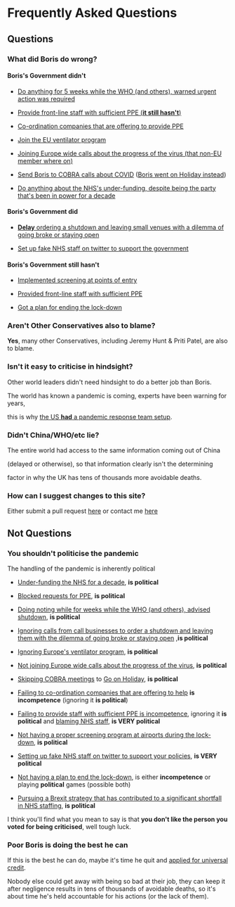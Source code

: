 # Frequently Asked Questions

## Questions

### What did Boris do wrong?

#### Boris's Government didn't

* [Do anything for 5 weeks while the WHO (and others), warned urgent action was required][Did nothing]

* [Provide front-line staff with sufficient PPE (**it still hasn't**)][No PPE]

* [Co-ordination companies that are offering to provide PPE][Uncoordinated]

* [Join the EU ventilator program][Rejected Ventilators]

* [Joining Europe wide calls about the progress of the virus (that non-EU member where on)][European Calls]

* [Send Boris to COBRA calls about COVID][Missed COBRA Meetings] ([Boris went on Holiday instead][Holiday])

* [Do anything about the NHS's under-funding, despite being the party that's been in power for a decade][NHS under-funding]

#### Boris's Government did

* [**Delay** ordering a shutdown and leaving small venues with a dilemma of going broke or staying open][Slow Shutdown]

* [Set up fake NHS staff on twitter to support the government][Fake Doctors]

#### Boris's Government still hasn't

* [Implemented screening at points of entry][No Screening]

* [Provided front-line staff with sufficient PPE][No PPE]

* [Got a plan for ending the lock-down][No Plan]

### Aren't Other Conservatives also to blame?

**Yes**, many other Conservatives, including Jeremy Hunt & Priti Patel, are also to blame.

### Isn't it easy to criticise in hindsight?

Other world leaders didn't need hindsight to do a better job than Boris.

The world has known a pandemic is coming, experts have been warning for years,

this is why [the US **had** a pandemic response team setup](https://www.theguardian.com/world/2020/apr/03/trump-scrapped-pandemic-early-warning-program-system-before-coronavirus).

### Didn't China/WHO/etc lie?

The entire world had access to the same information coming out of China 

(delayed or otherwise), so that information clearly isn't the determining

factor in why the UK has tens of thousands more avoidable deaths.

### How can I suggest changes to this site?

Either submit a pull request [here](https://gitlab.com/killedby/KilledbyBoris) or contact me [here](mailto:killedby@killedbyboris.com)

## Not Questions

### You shouldn't politicise the pandemic

The handling of the pandemic is inherently political

* [Under-funding the NHS for a decade][NHS under-funding], **is political**

* [Blocked requests for PPE][Blocked PPE], **is political**

* [Doing noting while for weeks while the WHO (and others), advised shutdown][Did Nothing], **is political**

* [Ignoring calls from call businesses to order a shutdown and leaving them with the dilemma of going broke or staying open][Slow shutdown] ,**is political**

* [Ignoring Europe's ventilator program][Rejected Ventilators], **is political**

* [Not joining Europe wide calls about the progress of the virus][European Calls], **is political**

* [Skipping COBRA meetings][Missed COBRA Meetings] to [Go on Holiday][Holiday], **is political**

* [Failing to co-ordination companies that are offering to help][Uncoordinated] **is incompetence** (ignoring it **is political**)

* [Failing to provide staff with sufficient PPE is incompetence][No PPE], ignoring it **is political** and [blaming NHS staff], **is VERY political**

* [Not having a proper screening program at airports during the lock-down][No Screening], **is political**

* [Setting up fake NHS staff on twitter to support your policies][Fake Doctors], **is VERY political**

* [Not having a plan to end the lock-down][No Plan], is either **incompetence** or playing **political** games (possible both)

* [Pursuing a Brexit strategy that has contributed to a significant shortfall in NHS staffing](https://www.kingsfund.org.uk/publications/articles/brexit-implications-health-social-care), **is political**

I think you'll find what you mean to say is that **you don't like the person you voted for being criticised**,
well tough luck.


### Poor Boris is doing the best he can

If this is the best he can do, maybe it's time he quit and 
[applied for universal credit](https://www.theguardian.com/world/2020/mar/26/universal-credit-claims-almost-impossible-as-more-than-500000-apply).

Nobody else could get away with being so bad at their job, 
they can keep it after negligence results in tens of thousands of avoidable deaths,
so it's about time he's held accountable for his actions (or the lack of them).


[NHS Under-funding]: https://fullfact.org/media/uploads/changes_in_uk_public_spending_on_health_by_govt.png
[Did Nothing]: https://www.thetimes.co.uk/article/coronavirus-38-days-when-britain-sleepwalked-into-disaster-hq3b9tlgh
[No PPE]: https://www.bma.org.uk/news-and-opinion/doctors-still-without-adequate-supplies-of-ppe-major-bma-survey-finds
[Blocked PPE]: https://inews.co.uk/news/health/coronavirus-jeremy-hunt-department-health-personal-protective-equipment-2521180
[Uncoordinated]: https://www.theguardian.com/fashion/2020/apr/16/government-ignores-uk-textiles-firms-desperate-to-make-ppe
[Rejected Ventilators]: https://www.independent.co.uk/news/uk/politics/coronavirus-brussels-uk-ventilators-eu-scheme-communication-a9430571.html
[No Screening]: https://metro.co.uk/2020/04/18/flights-still-bringing-15000-people-day-uk-no-screening-12574861/
[No Plan]: https://www.nytimes.com/2020/04/16/world/europe/uk-coronavirus-lockdown-exit.html
[Slow Shutdown]: https://www.dailymail.co.uk/news/article-8120425/London-stays-open-business-Cafes-shops-flout-government-advice-shut-down.html
[European Calls]: https://twitter.com/GerardAraud/status/1238227457284726784
[Missed COBRA Meetings]: https://www.mirror.co.uk/news/politics/boris-johnson-skipped-five-cobra-21889286
[blaming NHS staff]: https://www.theguardian.com/society/2020/apr/10/matt-hancock-urges-public-not-to-overuse-ppe
[Fake Doctors]: https://twitter.com/jdpoc/status/1252266724449230848
[Holiday]: https://www.vice.com/en_uk/article/7kzn3y/boris-johnson-holidays-coronavirus
